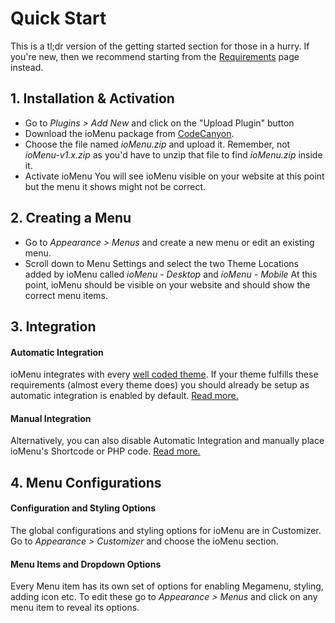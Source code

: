 # Quick Start

This is a tl;dr version of the getting started section for those in a hurry. If you're new, then we recommend starting from the [Requirements](./requirements.md) page instead.

## 1. Installation & Activation

* Go to *Plugins > Add New* and click on the "Upload Plugin" button
* Download the ioMenu package from [CodeCanyon](https://codecanyon.net/downloads).
* Choose the file named *ioMenu.zip* and upload it. Remember, not *ioMenu-v1.x.zip* as you'd have to unzip that file to find *ioMenu.zip* inside it.
* Activate ioMenu
You will see ioMenu visible on your website at this point but the menu it shows might not be correct.

## 2. Creating a Menu

* Go to *Appearance > Menus* and create a new menu or edit an existing menu.
* Scroll down to Menu Settings and select the two Theme Locations added by ioMenu called *ioMenu - Desktop* and *ioMenu - Mobile*
At this point, ioMenu should be visible on your website and should show the correct menu items.


## 3. Integration


#### Automatic Integration
ioMenu integrates with every [well coded theme](./requirements.md). If your theme fulfills these requirements (almost every theme does) you should already be setup as automatic integration is enabled by  default. [Read more.](./integration.md)


#### Manual Integration
Alternatively, you can also disable Automatic Integration and manually place ioMenu's Shortcode or PHP code. [Read more.](./integration.md)


## 4. Menu Configurations

#### Configuration and Styling Options
The global configurations and styling options for ioMenu are in Customizer. Go to *Appearance > Customizer* and choose the ioMenu section.

#### Menu Items and Dropdown Options
Every Menu item has its own set of options for enabling Megamenu, styling, adding icon etc. To edit these go to *Appearance > Menus* and click on any menu item to reveal its options.